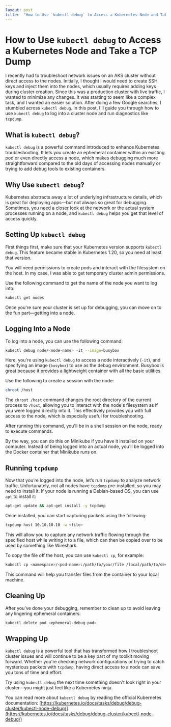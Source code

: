 ```yaml
---
layout: post
title:  "How to Use `kubectl debug` to Access a Kubernetes Node and Take a TCP Dump"
---
```


# How to Use `kubectl debug` to Access a Kubernetes Node and Take a TCP Dump

I recently had to troubleshoot network issues on an AKS cluster without direct access to the nodes. Initially, I thought I would need to create SSH keys and inject them into the nodes, which usually requires adding keys during cluster creation. Since this was a production cluster with live traffic, I wanted to minimize any changes. It was starting to seem like a complex task, and I wanted an easier solution. After doing a few Google searches, I stumbled across `kubectl debug`. In this post, I'll guide you through how to use `kubectl debug` to log into a cluster node and run diagnostics like `tcpdump`.

## What is `kubectl debug`?

`kubectl debug` is a powerful command introduced to enhance Kubernetes troubleshooting. It lets you create an ephemeral container within an existing pod or even directly access a node, which makes debugging much more straightforward compared to the old days of accessing nodes manually or trying to add debug tools to existing containers.

## Why Use `kubectl debug`?

Kubernetes abstracts away a lot of underlying infrastructure details, which is great for deploying apps—but not always so great for debugging. Sometimes, you need a closer look at the network or the actual system processes running on a node, and `kubectl debug` helps you get that level of access quickly.

## Setting Up `kubectl debug`

First things first, make sure that your Kubernetes version supports `kubectl debug`. This feature became stable in Kubernetes 1.20, so you need at least that version.

You will need permissions to create pods and interact with the filesystem on the host. In my case, I was able to get temporary cluster admin permissions.

Use the following command to get the name of the node you want to log into:

```bash
kubectl get nodes
```

Once you're sure your cluster is set up for debugging, you can move on to the fun part—getting into a node.

## Logging Into a Node

To log into a node, you can use the following command:

```bash
kubectl debug node/<node-name> -it --image=busybox
```

Here, you're using `kubectl debug` to access a node interactively (`-it`), and specifying an image (`busybox`) to use as the debug environment. Busybox is great because it provides a lightweight container with all the basic utilities.

Use the following to create a session with the node:

```bash
chroot /host
```

The `chroot /host` command changes the root directory of the current process to `/host`, allowing you to interact with the node's filesystem as if you were logged directly into it. This effectively provides you with full access to the node, which is especially useful for troubleshooting.

After running this command, you'll be in a shell session on the node, ready to execute commands.

By the way, you can do this on Minikube if you have it installed on your computer. Instead of being logged into an actual node, you'll be logged into the Docker container that Minikube runs on.

## Running `tcpdump`

Now that you’re logged into the node, let’s run `tcpdump` to analyze network traffic. Unfortunately, not all nodes have `tcpdump` pre-installed, so you may need to install it. If your node is running a Debian-based OS, you can use `apt` to install it:

```bash
apt-get update && apt-get install -y tcpdump
```

Once installed, you can start capturing packets using the following:

```bash
tcpdump host 10.10.10.10 -w <file>
```

This will allow you to capture any network traffic flowing through the specified host while writing it to a file, which can then be copied over to be used by something like Wireshark.

To copy the file off the host, you can use `kubectl cp`, for example:

```bash
kubectl cp <namespace>/<pod-name>:/path/to/your/file /local/path/to/destination
```

This command will help you transfer files from the container to your local machine.

## Cleaning Up

After you've done your debugging, remember to clean up to avoid leaving any lingering ephemeral containers:

```bash
kubectl delete pod <ephemeral-debug-pod>
```

## Wrapping Up

`kubectl debug` is a powerful tool that has transformed how I troubleshoot cluster issues and will continue to be a key part of my toolkit moving forward. Whether you're checking network configurations or trying to catch mysterious packets with `tcpdump`, having direct access to a node can save you tons of time and effort.

Try using `kubectl debug` the next time something doesn't look right in your cluster—you might just feel like a Kubernetes ninja.

You can read more about `kubectl debug` by reading the official Kubernetes documentation: [https://kubernetes.io/docs/tasks/debug/debug-cluster/kubectl-node-debug/](https://kubernetes.io/docs/tasks/debug/debug-cluster/kubectl-node-debug/)